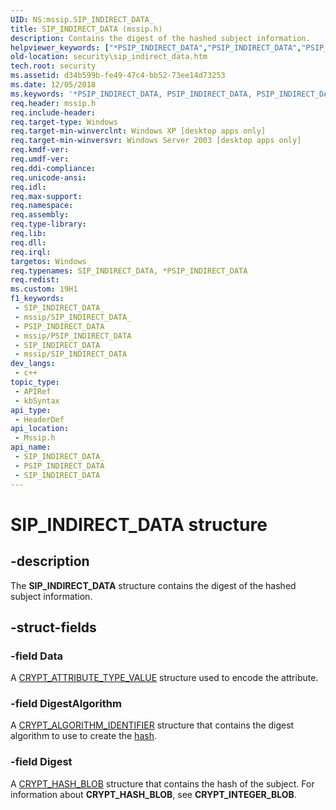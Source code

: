 ```yaml
---
UID: NS:mssip.SIP_INDIRECT_DATA_
title: SIP_INDIRECT_DATA (mssip.h)
description: Contains the digest of the hashed subject information.
helpviewer_keywords: ["*PSIP_INDIRECT_DATA","PSIP_INDIRECT_DATA","PSIP_INDIRECT_DATA structure pointer [Security]","SIP_INDIRECT_DATA","SIP_INDIRECT_DATA structure [Security]","mssip/PSIP_INDIRECT_DATA","mssip/SIP_INDIRECT_DATA","security.sip_indirect_data"]
old-location: security\sip_indirect_data.htm
tech.root: security
ms.assetid: d34b599b-fe49-47c4-bb52-73ee14d73253
ms.date: 12/05/2018
ms.keywords: '*PSIP_INDIRECT_DATA, PSIP_INDIRECT_DATA, PSIP_INDIRECT_DATA structure pointer [Security], SIP_INDIRECT_DATA, SIP_INDIRECT_DATA structure [Security], mssip/PSIP_INDIRECT_DATA, mssip/SIP_INDIRECT_DATA, security.sip_indirect_data'
req.header: mssip.h
req.include-header: 
req.target-type: Windows
req.target-min-winverclnt: Windows XP [desktop apps only]
req.target-min-winversvr: Windows Server 2003 [desktop apps only]
req.kmdf-ver: 
req.umdf-ver: 
req.ddi-compliance: 
req.unicode-ansi: 
req.idl: 
req.max-support: 
req.namespace: 
req.assembly: 
req.type-library: 
req.lib: 
req.dll: 
req.irql: 
targetos: Windows
req.typenames: SIP_INDIRECT_DATA, *PSIP_INDIRECT_DATA
req.redist: 
ms.custom: 19H1
f1_keywords:
 - SIP_INDIRECT_DATA_
 - mssip/SIP_INDIRECT_DATA_
 - PSIP_INDIRECT_DATA
 - mssip/PSIP_INDIRECT_DATA
 - SIP_INDIRECT_DATA
 - mssip/SIP_INDIRECT_DATA
dev_langs:
 - c++
topic_type:
 - APIRef
 - kbSyntax
api_type:
 - HeaderDef
api_location:
 - Mssip.h
api_name:
 - SIP_INDIRECT_DATA_
 - PSIP_INDIRECT_DATA
 - SIP_INDIRECT_DATA
---
```


# SIP_INDIRECT_DATA structure


## -description

The <b>SIP_INDIRECT_DATA</b> structure contains the digest of the hashed subject information.

## -struct-fields

### -field Data

A <a href="/windows/desktop/api/wincrypt/ns-wincrypt-crypt_attribute_type_value">CRYPT_ATTRIBUTE_TYPE_VALUE</a> structure used to encode the attribute.

### -field DigestAlgorithm

A <a href="/windows/desktop/api/wincrypt/ns-wincrypt-crypt_algorithm_identifier">CRYPT_ALGORITHM_IDENTIFIER</a> structure that contains the digest algorithm to use to create the <a href="/windows/desktop/SecGloss/h-gly">hash</a>.

### -field Digest

A <a href="/previous-versions/windows/desktop/legacy/aa381414(v=vs.85)">CRYPT_HASH_BLOB</a> structure that contains the hash of the subject. For information about <b>CRYPT_HASH_BLOB</b>, see <b>CRYPT_INTEGER_BLOB</b>.

